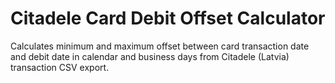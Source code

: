 # Citadele Card Debit Offset Calculator
Calculates minimum and maximum offset between card transaction date and debit date in calendar and business days from Citadele (Latvia) transaction CSV export.
